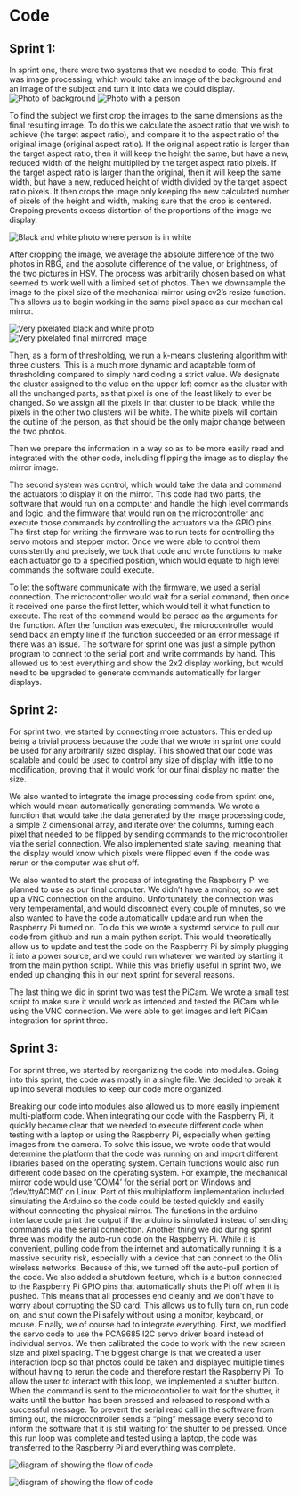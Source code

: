 # Code

## Sprint 1:
In sprint one, there were two systems that we needed to code. This first was image processing, which would take an image of the background and an image of the subject and turn it into data we could display.
![Photo of background](https://github.com/mcuevas-olin/pie-2023-03/blob/gh-pages/mechanical-mirror/Images/Background.png "Photo taken of background")
![Photo with a person](https://github.com/mcuevas-olin/pie-2023-03/blob/gh-pages/mechanical-mirror/Images/person.png "Photo taken with person in frame")

To find the subject we first crop the images to the same dimensions as the final resulting image.
To do this we calculate the aspect ratio that we wish to achieve (the target aspect ratio), and compare it to the aspect ratio of the original image (original aspect ratio). If the original aspect ratio is larger than the target aspect ratio, then it will keep the height the same, but have a new, reduced width of the height multiplied by the target aspect ratio pixels. If the target aspect ratio is larger than the original, then it will keep the same width, but have a new, reduced height of width divided by the target aspect ratio pixels. It then crops the image only keeping the new calculated number of pixels of the height and width, making sure that the crop is centered. Cropping prevents excess distortion of the proportions of the image we display.

![Black and white photo where person is in white](https://github.com/mcuevas-olin/pie-2023-03/blob/gh-pages/mechanical-mirror/Images/Difference.png "Showing difference between the two photos")

After cropping the image, we average the absolute difference of the two photos in RBG, and the absolute difference of the value, or brightness, of the two pictures in HSV. The process was arbitrarily chosen based on what seemed to work well with a limited set of photos. 
Then we downsample the image to the pixel size of the mechanical mirror using cv2’s resize function. This allows us to begin working in the same pixel space as our mechanical mirror.

![Very pixelated black and white photo](https://github.com/mcuevas-olin/pie-2023-03/blob/gh-pages/mechanical-mirror/Images/Downsized.png "Downsized image")
![Very pixelated final mirrored image](https://github.com/mcuevas-olin/pie-2023-03/blob/gh-pages/mechanical-mirror/Images/final.png "Final Mirrored Pixel Image")

Then, as a form of thresholding, we run a k-means clustering algorithm with three clusters. This is a much more dynamic and adaptable form of thresholding compared to simply hard coding a strict value.  We designate the cluster assigned to the value on the upper left corner as the cluster with all the unchanged parts, as that pixel is one of the least likely to ever be changed. So we assign all the pixels in that cluster to be black, while the pixels in the other two clusters will be white. The white pixels will contain the outline of the person, as that should be the only major change between the two photos.

Then we prepare the information in a way so as to be more easily read and integrated with the other code, including flipping the image as to display the mirror image.

The second system was control, which would take the data and command the actuators to display it on the mirror. This code had two parts, the software that would run on a computer and handle the high level commands and logic, and the firmware that would run on the microcontroller and execute those commands by controlling the actuators via the GPIO pins. The first step for writing the firmware was to run tests for controlling the servo motors and stepper motor. Once we were able to control them consistently and precisely, we took that code and wrote functions to make each actuator go to a specified position, which would equate to high level commands the software could execute.

To let the software communicate with the firmware, we used a serial connection. The microcontroller would wait for a serial command, then once it received one parse the first letter, which would tell it what function to execute. The rest of the command would be parsed as the arguments for the function. After the function was executed, the microcontroller would send back an empty line if the function succeeded or an error message if there was an issue.
The software for sprint one was just a simple python program to connect to the serial port and write commands by hand. This allowed us to test everything and show the 2x2 display working, but would need to be upgraded to generate commands automatically for larger displays. 

## Sprint 2:
For sprint two, we started by connecting more actuators. This ended up being a trivial process because the code that we wrote in sprint one could be used for any arbitrarily sized display. This showed that our code was scalable and could be used to control any size of display with little to no modification, proving that it would work for our final display no matter the size.

We also wanted to integrate the image processing code from sprint one, which would mean automatically generating commands. We wrote a function that would take the data generated by the image processing code, a simple 2 dimensional array, and iterate over the columns, turning each pixel that needed to be flipped by sending commands to the microcontroller via the serial connection. We also implemented state saving, meaning that the display would know which pixels were flipped even if the code was rerun or the computer was shut off. 

We also wanted to start the process of integrating the Raspberry Pi we planned to use as our final computer. We didn’t have a monitor, so we set up a VNC connection on the arduino. Unfortunately, the connection was very temperamental, and would disconnect every couple of minutes, so we also wanted to have the code automatically update and run when the Raspberry Pi turned on. To do this we wrote a systemd service to pull our code from github and run a main python script. This would theoretically allow us to update and test the code on the Raspberry Pi by simply plugging it into a power source, and we could run whatever we wanted by starting it from the main python script. While this was briefly useful in sprint two, we ended up changing this in our next sprint for several reasons.

The last thing we did in sprint two was test the PiCam. We wrote a small test script to make sure it would work as intended and tested the PiCam while using the VNC connection. We were able to get images and left PiCam integration for sprint three.

## Sprint 3:
For sprint three, we started by reorganizing the code into modules. Going into this sprint, the code was mostly in a single file. We decided to break it up into several modules to keep our code more organized.

Breaking our code into modules also allowed us to more easily implement multi-platform code. When integrating our code with the Raspberry Pi, it quickly became clear that we needed to execute different code when testing with a laptop or using the Raspberry Pi, especially when getting images from the camera. To solve this issue, we wrote code that would determine the platform that the code was running on and import different libraries based on the operating system. Certain functions would also run different code based on the operating system. For example, the mechanical mirror code would use ‘COM4’ for the serial port on Windows and ‘/dev/ttyACM0’ on Linux. Part of this multiplatform implementation included simulating the Arduino so the code could be tested quickly and easily without connecting the physical mirror. The functions in the arduino interface code print the output if the arduino is simulated instead of sending commands via the serial connection.
Another thing we did during sprint three was modify the auto-run code on the Raspberry Pi. While it is convenient, pulling code from the internet and automatically running it is a massive security risk, especially with a device that can connect to the Olin wireless networks. Because of this, we turned off the auto-pull portion of the code. We also added a shutdown feature, which is a button connected to the Raspberry Pi GPIO pins that automatically shuts the Pi off when it is pushed. This means that all processes end cleanly and we don’t have to worry about corrupting the SD card. This allows us to fully turn on, run code on, and shut down the Pi safely without using a monitor, keyboard, or mouse.
Finally, we of course had to integrate everything. First, we modified the servo code to use the PCA9685 I2C servo driver board instead of individual servos. We then calibrated the code to work with the new screen size and pixel spacing. The biggest change is that we created a user interaction loop so that photos could be taken and displayed multiple times without having to rerun the code and therefore restart the Raspberry Pi. To allow the user to interact with this loop, we implemented a shutter button. When the command is sent to the microcontroller to wait for the shutter, it waits until the button has been pressed and released to respond with a successful message. To prevent the serial read call in the software from timing out, the microcontroller sends a “ping” message every second to inform the software that it is still waiting for the shutter to be pressed. Once this run loop was complete and tested using a laptop, the code was transferred to the Raspberry Pi and everything was complete.

![diagram of showing the flow of code](https://github.com/mcuevas-olin/pie-2023-03/blob/gh-pages/mechanical-mirror/Images/CodeDiagram.png "Code Diagram")

![diagram of showing the flow of code](/Images/CodeDiagram.png "Code Diagrams")
